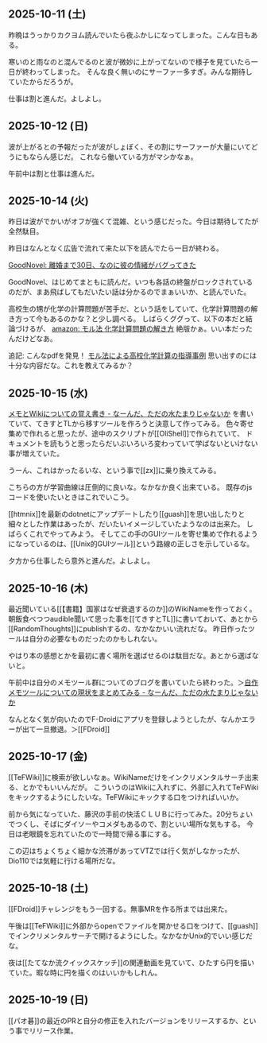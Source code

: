 ## 2025-10-11 (土)

昨晩はうっかりカクヨム読んでいたら夜ふかしになってしまった。こんな日もある。

寒いのと雨なのと混んでるのと波が微妙に上がってないので様子を見ていたら一日が終わってしまった。
そんな良く無いのにサーファー多すぎ。みんな期待していたからだろうが。

仕事は割と進んだ。よしよし。

## 2025-10-12 (日)

波が上がるとの予報だったが波がしょぼく、その割にサーファーが大量にいてどうにもならん感じだ。
これなら働いている方がマシかなぁ。

午前中は割と仕事は進んだ。

## 2025-10-14 (火)

昨日は波がでかいがオフが強くて混雑、という感じだった。今日は期待してたが全然駄目。

昨日はなんとなく広告で流れて来た以下を読んでたら一日が終わる。

[GoodNovel: 離婚まで30日、なのに彼の情緒がバグってきた](https://www.goodnovel.com/book/%E9%9B%A2%E5%A9%9A%E3%81%BE%E3%81%A7%E3%81%82%E3%81%A830%E6%97%A5-%E3%81%AA%E3%81%AE%E3%81%AB%E5%BD%BC%E3%81%8C%E6%83%85%E7%B7%92%E3%83%90%E3%82%B0%E3%81%A3%E3%81%A6%E3%81%8D%E3%81%9F_31000979495/%E7%AC%AC744%E8%A9%B1_14818437)

GoodNovel、はじめてまともに読んだ。いつも各話の終盤がロックされているのだが、まあ飛ばしてもだいたい話は分かるのでまぁいいか、と読んでいた。

高校生の甥が化学の計算問題が苦手だ、という話をしていて、化学計算問題の解き方って今もあるのかな？と少し調べる。
しばらくググって、以下の本だと結論づけるが、
[amazon: モル法 化学計算問題の解き方](https://www.amazon.co.jp/dp/4581220513) 絶版かぁ。いい本だったんだけどなあ。

追記: こんなpdfを発見！ [モル法による高校化学計算の指導事例](https://www.jstage.jst.go.jp/article/kagakukyouiku/20/6/20_KJ00003480146/_article/-char/ja/) 思い出すのには十分な内容だな。これを教えてみるか？

## 2025-10-15 (水)

[メモとWikiについての覚え書き - なーんだ、ただの水たまりじゃないか](https://karino2.github.io/2025/10/15/memo_wiki_note.html) を書いていて、てきすとTLから移すツールを作ろうと決意して作ってみる。
色々寄せ集めで作れると思ったが、途中のスクリプトが[[OliShell]]で作られていて、
ドキュメントを読もうと思ったらだいぶいろいろ変わっていて学ばないといけない事が増えていた。

うーん、これはかったるいな、という事で[[zx]]に乗り換えてみる。

こちらの方が学習曲線は圧倒的に良いな。なかなか良く出来ている。
既存のjsコードを使いたいときはこれでいこう。

[[htmnix]]を最新のdotnetにアップデートしたり[[guash]]を思い出したりと細々とした作業はあったが、だいたいイメージしていたようなのは出来た。
しばらくこれでやってみよう。
そしてこの手のGUIツールを寄せ集めで作れるようになっているのは、[[Unix的GUIツール]]という路線の正しさを示しているな。

夕方から仕事したら意外と進んだ。よしよし。

## 2025-10-16 (木)

最近聞いている[[【書籍】国家はなぜ衰退するのか]]のWikiNameを作っておく。
朝飯食べつつaudible聞いて思った事を[[てきすとTL]]に書いておいて、あとから[[RandomThoughts]]にpublishするの、なかなかいい流れだな。
昨日作ったツールは自分の必要なものだったのかもしれない。

やはり本の感想とかを最初に書く場所を選ばせるのは駄目だな。あとから選ばないと。

午前中は自分のメモツール群についてのブログを書いていたら終わった。＞[自作メモツールについての現状をまとめてみる - なーんだ、ただの水たまりじゃないか](https://karino2.github.io/2025/10/16/my_memo_tool.html)

なんとなく気が向いたのでF-Droidにアプリを登録しようとしたが、なんかエラーが出て一旦撤退。＞[[FDroid]]

## 2025-10-17 (金)

[[TeFWiki]]に検索が欲しいなぁ。WikiNameだけをインクリメンタルサーチ出来る、とかでもいいんだが。
こういうのはWikiに入れずに、外部に入れてTeFWikiをキックするようにしたいな。TeFWikiにキックする口をつければいいか。

前から気になっていた、藤沢の手前の快活ＣＬＵＢに行ってみた。20分ちょいでつくし、そばにダイソーやコメダもあるので、割といい場所な気もする。
今日は老眼鏡を忘れていたので一時間で帰る事にする。

この辺はちょくちょく細かな渋滞があってVTZでは行く気がしなかったが、Dio110では気軽に行ける場所だな。

## 2025-10-18 (土)

[[FDroid]]チャレンジをもう一回する。無事MRを作る所までは出来た。

午後は[[TeFWiki]]に外部からopenでファイルを開かせる口をつけて、[[guash]]でインクリメンタルサーチで開けるようにした。なかなかUnix的でいい感じだな。

夜は[[たてなか流クイックスケッチ]]の関連動画を見ていて、ひたすら円を描いていた。暇な時に円を描くのはいいかもしれん。

## 2025-10-19 (日)

[[パオ碁]]の最近のPRと自分の修正を入れたバージョンをリリースするか、という事でリリース作業。